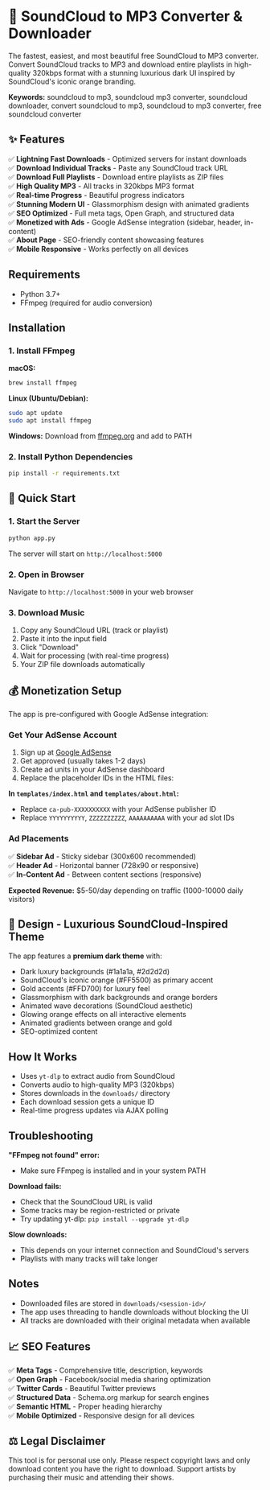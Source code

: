 # 🎵 SoundCloud to MP3 Converter & Downloader

The fastest, easiest, and most beautiful free SoundCloud to MP3 converter. Convert SoundCloud tracks to MP3 and download entire playlists in high-quality 320kbps format with a stunning luxurious dark UI inspired by SoundCloud's iconic orange branding.

**Keywords:** soundcloud to mp3, soundcloud mp3 converter, soundcloud downloader, convert soundcloud to mp3, soundcloud to mp3 converter, free soundcloud converter

## ✨ Features

✅ **Lightning Fast Downloads** - Optimized servers for instant downloads  
✅ **Download Individual Tracks** - Paste any SoundCloud track URL  
✅ **Download Full Playlists** - Download entire playlists as ZIP files  
✅ **High Quality MP3** - All tracks in 320kbps MP3 format  
✅ **Real-time Progress** - Beautiful progress indicators  
✅ **Stunning Modern UI** - Glassmorphism design with animated gradients  
✅ **SEO Optimized** - Full meta tags, Open Graph, and structured data  
✅ **Monetized with Ads** - Google AdSense integration (sidebar, header, in-content)  
✅ **About Page** - SEO-friendly content showcasing features  
✅ **Mobile Responsive** - Works perfectly on all devices  

## Requirements

- Python 3.7+
- FFmpeg (required for audio conversion)

## Installation

### 1. Install FFmpeg

**macOS:**
```bash
brew install ffmpeg
```

**Linux (Ubuntu/Debian):**
```bash
sudo apt update
sudo apt install ffmpeg
```

**Windows:**
Download from [ffmpeg.org](https://ffmpeg.org/download.html) and add to PATH

### 2. Install Python Dependencies

```bash
pip install -r requirements.txt
```

## 🚀 Quick Start

### 1. Start the Server

```bash
python app.py
```

The server will start on `http://localhost:5000`

### 2. Open in Browser

Navigate to `http://localhost:5000` in your web browser

### 3. Download Music

1. Copy any SoundCloud URL (track or playlist)
2. Paste it into the input field
3. Click "Download"
4. Wait for processing (with real-time progress)
5. Your ZIP file downloads automatically

## 💰 Monetization Setup

The app is pre-configured with Google AdSense integration:

### Get Your AdSense Account

1. Sign up at [Google AdSense](https://www.google.com/adsense/)
2. Get approved (usually takes 1-2 days)
3. Create ad units in your AdSense dashboard
4. Replace the placeholder IDs in the HTML files:

**In `templates/index.html` and `templates/about.html`:**
- Replace `ca-pub-XXXXXXXXXX` with your AdSense publisher ID
- Replace `YYYYYYYYYY`, `ZZZZZZZZZZ`, `AAAAAAAAAA` with your ad slot IDs

### Ad Placements

✅ **Sidebar Ad** - Sticky sidebar (300x600 recommended)  
✅ **Header Ad** - Horizontal banner (728x90 or responsive)  
✅ **In-Content Ad** - Between content sections (responsive)  

**Expected Revenue:** $5-50/day depending on traffic (1000-10000 daily visitors)

## 🎨 Design - Luxurious SoundCloud-Inspired Theme

The app features a **premium dark theme** with:
- Dark luxury backgrounds (#1a1a1a, #2d2d2d)
- SoundCloud's iconic orange (#FF5500) as primary accent
- Gold accents (#FFD700) for luxury feel
- Glassmorphism with dark backgrounds and orange borders
- Animated wave decorations (SoundCloud aesthetic)
- Glowing orange effects on all interactive elements
- Animated gradients between orange and gold
- SEO-optimized content

## How It Works

- Uses `yt-dlp` to extract audio from SoundCloud
- Converts audio to high-quality MP3 (320kbps)
- Stores downloads in the `downloads/` directory
- Each download session gets a unique ID
- Real-time progress updates via AJAX polling

## Troubleshooting

**"FFmpeg not found" error:**
- Make sure FFmpeg is installed and in your system PATH

**Download fails:**
- Check that the SoundCloud URL is valid
- Some tracks may be region-restricted or private
- Try updating yt-dlp: `pip install --upgrade yt-dlp`

**Slow downloads:**
- This depends on your internet connection and SoundCloud's servers
- Playlists with many tracks will take longer

## Notes

- Downloaded files are stored in `downloads/<session-id>/`
- The app uses threading to handle downloads without blocking the UI
- All tracks are downloaded with their original metadata when available

## 📈 SEO Features

✅ **Meta Tags** - Comprehensive title, description, keywords  
✅ **Open Graph** - Facebook/social media sharing optimization  
✅ **Twitter Cards** - Beautiful Twitter previews  
✅ **Structured Data** - Schema.org markup for search engines  
✅ **Semantic HTML** - Proper heading hierarchy  
✅ **Mobile Optimized** - Responsive design for all devices  

## ⚖️ Legal Disclaimer

This tool is for personal use only. Please respect copyright laws and only download content you have the right to download. Support artists by purchasing their music and attending their shows.
